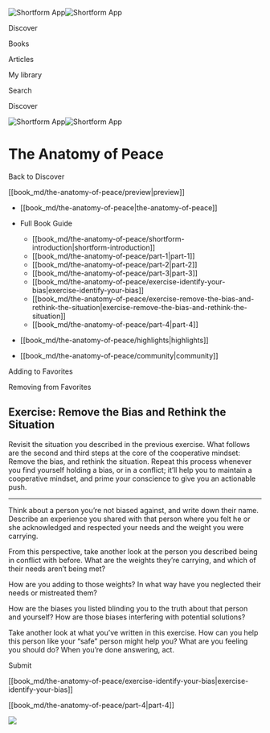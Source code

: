 ![Shortform App](/img/logo.36a2399e.svg)![Shortform App](/img/logo-dark.70c1b072.svg)

Discover

Books

Articles

My library

Search

Discover

![Shortform App](/img/logo.36a2399e.svg)![Shortform App](/img/logo-dark.70c1b072.svg)

# The Anatomy of Peace

Back to Discover

[[book_md/the-anatomy-of-peace/preview|preview]]

  * [[book_md/the-anatomy-of-peace|the-anatomy-of-peace]]
  * Full Book Guide

    * [[book_md/the-anatomy-of-peace/shortform-introduction|shortform-introduction]]
    * [[book_md/the-anatomy-of-peace/part-1|part-1]]
    * [[book_md/the-anatomy-of-peace/part-2|part-2]]
    * [[book_md/the-anatomy-of-peace/part-3|part-3]]
    * [[book_md/the-anatomy-of-peace/exercise-identify-your-bias|exercise-identify-your-bias]]
    * [[book_md/the-anatomy-of-peace/exercise-remove-the-bias-and-rethink-the-situation|exercise-remove-the-bias-and-rethink-the-situation]]
    * [[book_md/the-anatomy-of-peace/part-4|part-4]]
  * [[book_md/the-anatomy-of-peace/highlights|highlights]]
  * [[book_md/the-anatomy-of-peace/community|community]]



Adding to Favorites 

Removing from Favorites 

## Exercise: Remove the Bias and Rethink the Situation

Revisit the situation you described in the previous exercise. What follows are the second and third steps at the core of the cooperative mindset: Remove the bias, and rethink the situation. Repeat this process whenever you find yourself holding a bias, or in a conflict; it’ll help you to maintain a cooperative mindset, and prime your conscience to give you an actionable push.

* * *

Think about a person you’re not biased against, and write down their name. Describe an experience you shared with that person where you felt he or she acknowledged and respected your needs and the weight you were carrying.

From this perspective, take another look at the person you described being in conflict with before. What are the weights they’re carrying, and which of their needs aren’t being met?

How are you adding to those weights? In what way have you neglected their needs or mistreated them?

How are the biases you listed blinding you to the truth about that person and yourself? How are those biases interfering with potential solutions?

Take another look at what you’ve written in this exercise. How can you help this person like your “safe” person might help you? What are you feeling you should do? When you’re done answering, act.

Submit 

[[book_md/the-anatomy-of-peace/exercise-identify-your-bias|exercise-identify-your-bias]]

[[book_md/the-anatomy-of-peace/part-4|part-4]]

![](https://bat.bing.com/action/0?ti=56018282&Ver=2&mid=939c0534-45a9-4b48-9364-017302a23176&sid=1711133063fa11eebdec89a8b8ae3bbc&vid=171147a063fa11eea7440fcfeb230d96&vids=0&msclkid=N&pi=0&lg=en-US&sw=800&sh=600&sc=24&nwd=1&tl=Shortform%20%7C%20The%20Anatomy%20of%20Peace&p=https%3A%2F%2Fwww.shortform.com%2Fapp%2Fbook%2Fthe-anatomy-of-peace%2Fexercise-remove-the-bias-and-rethink-the-situation&r=&lt=901&evt=pageLoad&sv=1&rn=706002)
